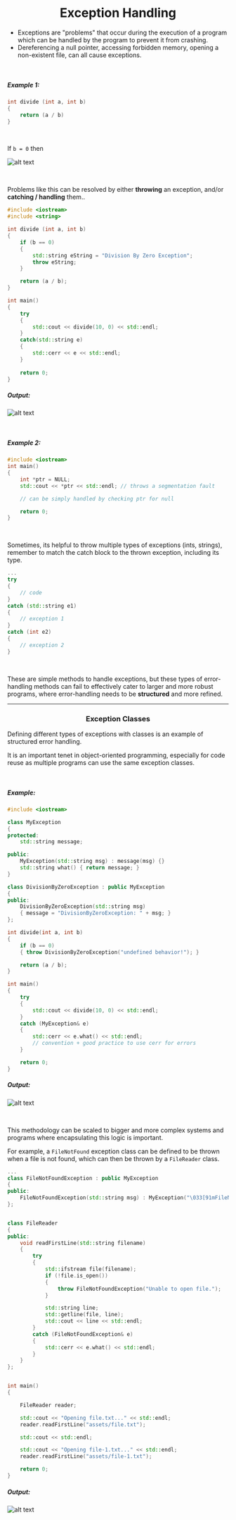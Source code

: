<h1 style="text-align: center;">Exception Handling</h1>

- Exceptions are "problems" that occur during the execution of a program which can be handled by the program to prevent it from crashing.
- Dereferencing a null pointer, accessing forbidden memory, opening a non-existent file, can all cause exceptions.

<br>

<h5>Example 1:</h5>

```C++
int divide (int a, int b)
{
    return (a / b)
}
```
<br>

If `b = 0` then

![alt text](assets/image.png)

<br>

Problems like this can be resolved by either <strong>throwing</strong> an exception, and/or <strong>catching / handling</strong> them..

```C++
#include <iostream>
#include <string>

int divide (int a, int b)
{
    if (b == 0)
    {
        std::string eString = "Division By Zero Exception";
        throw eString;
    }

    return (a / b);
}

int main()
{
    try
    {
        std::cout << divide(10, 0) << std::endl;
    }
    catch(std::string e)
    {
        std::cerr << e << std::endl;
    }
    
    return 0;
}
```
<h5>Output:</h5>

![alt text](assets/image-1.png)


<br>

<h5>Example 2:</h5>

```C++
#include <iostream>
int main() 
{
    int *ptr = NULL;
    std::cout << *ptr << std::endl; // throws a segmentation fault

    // can be simply handled by checking ptr for null

    return 0;
}
```
<br>

Sometimes, its helpful to throw multiple types of exceptions (ints, strings), remember to match the catch block to the thrown exception, including its type.

```C++
...
try
{
    // code
}
catch (std::string e1)
{
    // exception 1
}
catch (int e2)
{
    // exception 2
}
```
<br>

These are simple methods to handle exceptions, but these types of error-handling methods can fail to effectively cater to larger and more robust programs, where error-handling needs to be <strong>structured</strong> and more refined.

---

<h3 style="text-align: center;">Exception Classes</h3>

Defining different types of exceptions with classes is an example of structured error handling. 

It is an important tenet in object-oriented programming, especially for code reuse as multiple programs can use the same exception classes.

<br>

<h5>Example:</h5>

```C++
#include <iostream>

class MyException
{
protected:
    std::string message;

public:
    MyException(std::string msg) : message(msg) {}
    std::string what() { return message; }
}

class DivisionByZeroException : public MyException
{
public:
    DivisionByZeroException(std::string msg) 
    { message = "DivisionByZeroException: " + msg; }
};

int divide(int a, int b)
{
    if (b == 0) 
    { throw DivisionByZeroException("undefined behavior!"); }

    return (a / b);
}

int main()
{
    try
    {
        std::cout << divide(10, 0) << std::endl;
    }
    catch (MyException& e)
    {
        std::cerr << e.what() << std::endl; 
        // convention + good practice to use cerr for errors
    }

    return 0;
}
```

<h5>Output:</h5>

![alt text](assets/image-2.png)

<br>

This methodology can be scaled to bigger and more complex systems and programs where encapsulating this logic is important.

For example, a `FileNotFound` exception class can be defined to be thrown when a file is not found, which can then be thrown by a `FileReader` class.

```C++
...
class FileNotFoundException : public MyException
{
public:
    FileNotFoundException(std::string msg) : MyException("\033[91mFileNotFoundException: \033[0m" + msg) {}
};


class FileReader
{
public:
    void readFirstLine(std::string filename)
    {
        try
        {
            std::ifstream file(filename);
            if (!file.is_open())
            {
                throw FileNotFoundException("Unable to open file.");
            }

            std::string line;
            std::getline(file, line);
            std::cout << line << std::endl;
        }
        catch (FileNotFoundException& e)
        {
            std::cerr << e.what() << std::endl;
        }
    }
};


int main()
{

    FileReader reader;

    std::cout << "Opening file.txt..." << std::endl;
    reader.readFirstLine("assets/file.txt");

    std::cout << std::endl;

    std::cout << "Opening file-1.txt..." << std::endl;
    reader.readFirstLine("assets/file-1.txt");

    return 0;
}
```

<h5>Output:</h5>

![alt text](assets/image-3.png)